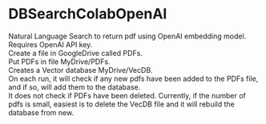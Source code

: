 # DBSearchColabOpenAI
Natural Language Search to return pdf using OpenAI embedding model.  <br />
Requires OpenAI API key.  
Create a file in GoogleDrive called PDFs.  
Put PDFs in file MyDrive/PDFs.  
Creates a Vector database MyDrive/VecDB.  
On each run, it will check if any new pdfs have been added to the PDFs file, and if so, will add them to the database.  
It does not check if PDFs have been deleted. Currently, if the number of pdfs is small, easiest is to delete the VecDB file and it will rebuild the database from new.  
